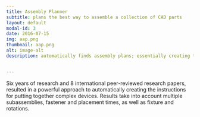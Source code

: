 ```yaml
---
title: Assembly Planner
subtitle: plans the best way to assemble a collection of CAD parts
layout: default
modal-id: 3
date: 2016-07-15
img: aap.png
thumbnail: aap.png
alt: image-alt
description: automatically finds assembly plans; essentially creating the instructional manual for assembly automatically


---
```

 Six years of research and 8 international peer-reviewed research papers, resulted in a powerful approach to automatically creating the instructions for putting together complex devices. Results take into account multiple subassemblies, fastener and placement times, as well as fixture and rotations.